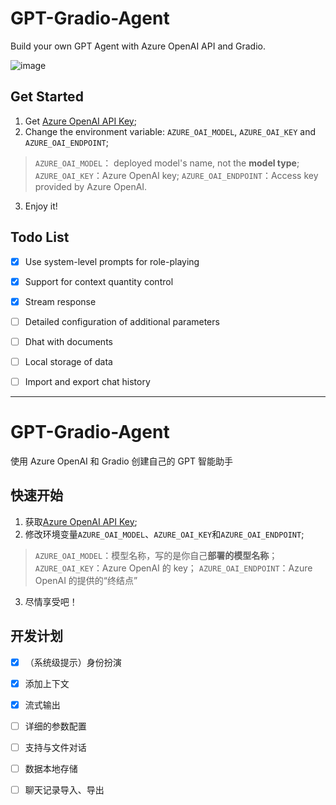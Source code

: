 # GPT-Gradio-Agent
Build your own GPT Agent with  Azure OpenAI API and Gradio. 

![image](https://github.com/Wannabeasmartguy/GPT-Gradio-Agent/assets/107250451/39fa93fa-5542-4dd7-9627-41672a269261)


## Get Started
1. Get [Azure OpenAI API Key](https://portal.azure.com/#home);
2. Change the environment variable: `AZURE_OAI_MODEL`, `AZURE_OAI_KEY` and `AZURE_OAI_ENDPOINT`;
> `AZURE_OAI_MODEL`： deployed model's name, not the **model type**;
> `AZURE_OAI_KEY`：Azure OpenAI key;
> `AZURE_OAI_ENDPOINT`：Access key provided by Azure OpenAI. 
3. Enjoy it!

## Todo List

- [x] Use system-level prompts for role-playing

- [x] Support for context quantity control

- [x] Stream response

- [ ] Detailed configuration of additional parameters

- [ ] Dhat with documents

- [ ] Local storage of data

- [ ] Import and export chat history

---

# GPT-Gradio-Agent
使用 Azure OpenAI 和 Gradio 创建自己的 GPT 智能助手

## 快速开始
1. 获取[Azure OpenAI API Key](https://portal.azure.com/#home);
2. 修改环境变量`AZURE_OAI_MODEL`、`AZURE_OAI_KEY`和`AZURE_OAI_ENDPOINT`;
> `AZURE_OAI_MODEL`：模型名称，写的是你自己**部署的模型名称**；
> `AZURE_OAI_KEY`：Azure OpenAI 的 key；
> `AZURE_OAI_ENDPOINT`：Azure OpenAI 的提供的“终结点”
3. 尽情享受吧！

## 开发计划

- [x] （系统级提示）身份扮演

- [x] 添加上下文

- [x] 流式输出

- [ ] 详细的参数配置

- [ ] 支持与文件对话

- [ ] 数据本地存储

- [ ] 聊天记录导入、导出

